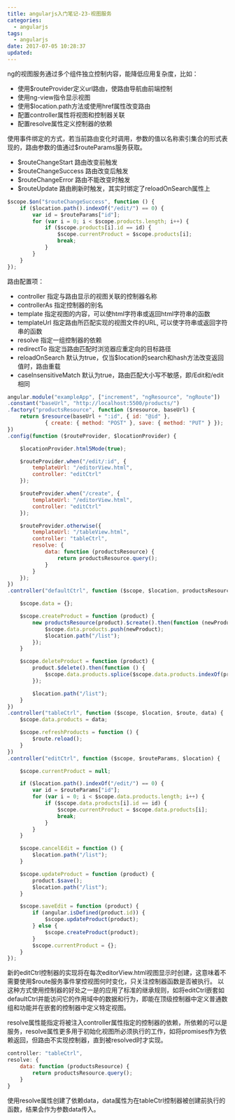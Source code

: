 ```yaml
---
title: angularjs入门笔记-23-视图服务
categories:
  - angularjs
tags:
  - angularjs
date: 2017-07-05 10:28:37
updated:
---
```


ng的视图服务通过多个组件独立控制内容，能降低应用复杂度，比如：
- 使用$routeProvider定义url路由，使路由导航由前端控制
- 使用ng-view指令显示视图
- 使用$location.path方法或使用href属性改变路由
- 配置controller属性将视图和控制器关联
- 配置resolve属性定义控制器的依赖

使用事件绑定的方式，若当前路由变化时调用，参数的值以名称索引集合的形式表现的，路由参数的值通过$routeParams服务获取。
- $routeChangeStart 路由改变前触发
- $routeChangeSuccess 路由改变后触发
- $routeChangeError 路由不能改变时触发
- $routeUpdate 路由刷新时触发，其实时绑定了reloadOnSearch属性上

```js
$scope.$on("$routeChangeSuccess", function () {
    if ($location.path().indexOf("/edit/") == 0) {
        var id = $routeParams["id"];
        for (var i = 0; i < $scope.products.length; i++) {
            if ($scope.products[i].id == id) {
                $scope.currentProduct = $scope.products[i];
                break;
            }
        }
    }
});
```


路由配置项：
- controller 指定与路由显示的视图关联的控制器名称
- controllerAs 指定控制器的别名
- template 指定视图的内容，可以使html字符串或返回html字符串的函数
- templateUrl 指定路由所匹配实现的视图文件的URL, 可以使字符串或返回字符串的函数
- resolve 指定一组控制器的依赖
- redirectTo 指定当路由匹配时浏览器应重定向的目标路径
- reloadOnSearch 默认为true，仅当$location的search和hash方法改变返回值时，路由重载
- caseInsensitiveMatch 默认为true，路由匹配大小写不敏感，即/Edit和/edit相同

```js
angular.module("exampleApp", ["increment", "ngResource", "ngRoute"])
.constant("baseUrl", "http://localhost:5500/products/")
.factory("productsResource", function ($resource, baseUrl) {
    return $resource(baseUrl + ":id", { id: "@id" },
            { create: { method: "POST" }, save: { method: "PUT" } });
})
.config(function ($routeProvider, $locationProvider) {

    $locationProvider.html5Mode(true);

    $routeProvider.when("/edit/:id", {
        templateUrl: "/editorView.html",
        controller: "editCtrl"
    });

    $routeProvider.when("/create", {
        templateUrl: "/editorView.html",
        controller: "editCtrl"
    });

    $routeProvider.otherwise({
        templateUrl: "/tableView.html",
        controller: "tableCtrl",
        resolve: {
            data: function (productsResource) {
                return productsResource.query();
            }
        }
    });
})
.controller("defaultCtrl", function ($scope, $location, productsResource) {

    $scope.data = {};

    $scope.createProduct = function (product) {
        new productsResource(product).$create().then(function (newProduct) {
            $scope.data.products.push(newProduct);
            $location.path("/list");
        });
    }

    $scope.deleteProduct = function (product) {
        product.$delete().then(function () {
            $scope.data.products.splice($scope.data.products.indexOf(product), 1);
        });

        $location.path("/list");
    }
})
.controller("tableCtrl", function ($scope, $location, $route, data) {
    $scope.data.products = data;

    $scope.refreshProducts = function () {
        $route.reload();
    }
})
.controller("editCtrl", function ($scope, $routeParams, $location) {

    $scope.currentProduct = null;

    if ($location.path().indexOf("/edit/") == 0) {
        var id = $routeParams["id"];
        for (var i = 0; i < $scope.data.products.length; i++) {
            if ($scope.data.products[i].id == id) {
                $scope.currentProduct = $scope.data.products[i];
                break;
            }
        }
    }

    $scope.cancelEdit = function () {
        $location.path("/list");
    }

    $scope.updateProduct = function (product) {
        product.$save();
        $location.path("/list");
    }

    $scope.saveEdit = function (product) {
        if (angular.isDefined(product.id)) {
            $scope.updateProduct(product);
        } else {
            $scope.createProduct(product);
        }
        $scope.currentProduct = {};
    }
});
```

新的editCtrl控制器的实现将在每次editorView.html视图显示时创建，这意味着不需要使用$route服务事件掌控视图何时变化，只关注控制器函数是否被执行。
以这种方式使用控制器的好处之一是的应用了标准的继承规则，如将editCtrl嵌套如defaultCtrl并能访问它的作用域中的数据和行为，即能在顶级控制器中定义普通数组和功能并在嵌套的控制器中定义特定视图。

resolve属性能指定将被注入controller属性指定的控制器的依赖，所依赖的可以是服务，resolve属性更多用于初始化视图所必须执行的工作，如将promises作为依赖返回，但路由不实现控制器，直到被resolved时才实现。

```js
controller: "tableCtrl",
resolve: {
    data: function (productsResource) {
        return productsResource.query();
    }
}
```
使用resolve属性创建了依赖data，data属性为在tableCtrl控制器被创建前执行的函数，结果会作为参数data传入。
